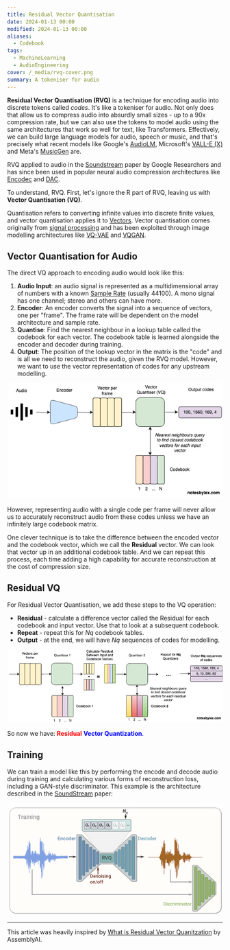 ```yaml
---
title: Residual Vector Quantisation
date: 2024-01-13 00:00
modified: 2024-01-13 00:00
aliases:
  - Codebook
tags:
  - MachineLearning
  - AudioEngineering
cover: /_media/rvq-cover.png
summary: A tokeniser for audio
---
```


**Residual Vector Quantisation (RVQ)** is a technique for encoding audio into discrete tokens called *codes*. It's like a tokeniser for audio. Not only does that allow us to compress audio into absurdly small sizes - up to a 90x compression rate, but we can also use the tokens to model audio using the same architectures that work so well for text, like Transformers. Effectively, we can build large language models for audio, speech or music, and that's precisely what recent models like Google's [AudioLM](https://google-research.github.io/seanet/audiolm/examples/), Microsoft's [VALL-E (X)](https://www.microsoft.com/en-us/research/project/vall-e-x/) and Meta's [MusicGen](https://audiocraft.metademolab.com/musicgen.html) are.

RVQ applied to audio in the [Soundstream](https://blog.research.google/2021/08/soundstream-end-to-end-neural-audio.html) paper by Google Researchers and has since been used in popular neural audio compression architectures like [Encodec](https://github.com/facebookresearch/encodec) and [DAC](https://github.com/descriptinc/descript-audio-codec).

To understand, RVQ. First, let's ignore the R part of RVQ, leaving us with **Vector Quantisation (VQ)**.

Quantisation refers to converting infinite values into discrete finite values, and vector quantisation applies it to [Vectors](vector.md). Vector quantisation comes originally from [signal processing](https://en.wikipedia.org/wiki/Vector_quantization) and has been exploited through image modelling architectures like [VQ-VAE](https://arxiv.org/abs/1711.00937) and [VQGAN](https://compvis.github.io/taming-transformers/).

## Vector Quantisation for Audio

The direct VQ approach to encoding audio would look like this:

1. **Audio Input**: an audio signal is represented as a multidimensional array of numbers with a known [Sample Rate](sample-rate.md) (usually 44100). A mono signal has one channel; stereo and others can have more.
2. **Encoder**: An encoder converts the signal into a sequence of vectors, one per "frame". The frame rate will be dependent on the model architecture and sample rate.
3. **Quantise**: Find the nearest neighbour in a lookup table called the codebook for each vector. The codebook table is learned alongside the encoder and decoder during training.
4. **Output**: The position of the lookup vector in the matrix is the "code" and is all we need to reconstruct the audio, given the RVQ model. However, we want to use the vector representation of codes for any upstream modelling.

![Vector Quantisation diagram](../_media/vector-quantisation.png)

However, representing audio with a single code per frame will never allow us to accurately reconstruct audio from these codes unless we have an infinitely large codebook matrix.

One clever technique is to take the difference between the encoded vector and the codebook vector, which we call the **Residual** vector. We can look that vector up in an additional codebook table. And we can repeat this process, each time adding a high capability for accurate reconstruction at the cost of compression size.

## Residual VQ

For Residual Vector Quantisation, we add these steps to the VQ operation:

* **Residual** - calculate a difference vector called the Residual for each codebook and input vector. Use that to look at a subsequent codebook.
* **Repeat** - repeat this for $Nq$ codebook tables.
* **Output** - at the end, we will have $Nq$ sequences of codes for modelling.

![Residual Vector Quanisation](../_media/residual-vector-quantisation.png)

So now we have: <span style="color: red;">**Residual**</span> <span style="color: blue;">**Vector Quantization**</a>.

## Training

We can train a model like this by performing the encode and decode audio during training and calculating various forms of reconstruction loss, including a GAN-style discriminator. This example is the architecture described in the [SoundStream](../../../permanent/soundstream.md) paper:

![SoundStream architecture](../_media/residual-vector-quantization-fig-2%201.png)

---

This article was heavily inspired by [What is Residual Vector Quanitzation](https://www.assemblyai.com/blog/what-is-residual-vector-quantization) by AssemblyAI.
